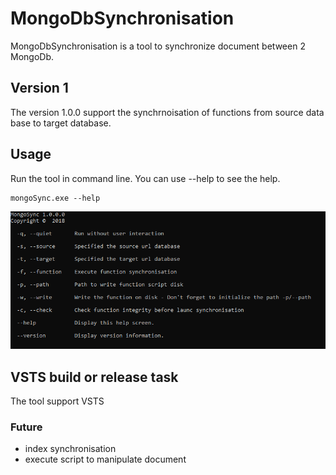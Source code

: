 # MongoDbSynchronisation
MongoDbSynchronisation is a tool to synchronize document between 2 MongoDb.

## Version 1
The version 1.0.0 support the synchrnoisation of functions from source data base to target database.

## Usage
Run the tool in command line. You can use --help to see the help.

    mongoSync.exe --help

![help](https://raw.githubusercontent.com/michelcedric/MongoDbSynchronisation/master/help.PNG)

## VSTS build or release task
The tool support VSTS

### Future
* index synchronisation
* execute script to manipulate document

